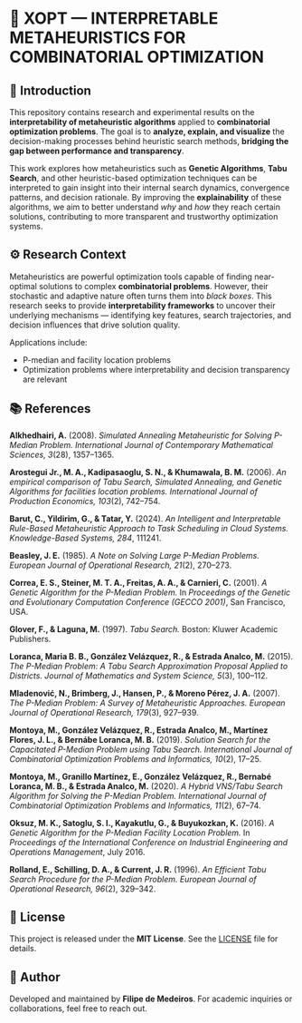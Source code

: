 # 🧠 XOPT — INTERPRETABLE METAHEURISTICS FOR COMBINATORIAL OPTIMIZATION

## 📘 Introduction

This repository contains research and experimental results on the **interpretability of metaheuristic algorithms** applied to **combinatorial optimization problems**. The goal is to **analyze, explain, and visualize** the decision-making processes behind heuristic search methods, **bridging the gap between performance and transparency**.

This work explores how metaheuristics such as **Genetic Algorithms**, **Tabu Search**, and other heuristic-based optimization techniques can be interpreted to gain insight into their internal search dynamics, convergence patterns, and decision rationale. By improving the **explainability** of these algorithms, we aim to better understand *why* and *how* they reach certain solutions, contributing to more transparent and trustworthy optimization systems.

## ⚙️ Research Context

Metaheuristics are powerful optimization tools capable of finding near-optimal solutions to complex **combinatorial problems**. However, their stochastic and adaptive nature often turns them into *black boxes*. This research seeks to provide **interpretability frameworks** to uncover their underlying mechanisms — identifying key features, search trajectories, and decision influences that drive solution quality.

Applications include:
- P-median and facility location problems  
- Optimization problems where interpretability and decision transparency are relevant

## 📚 References

**Alkhedhairi, A.** (2008).
*Simulated Annealing Metaheuristic for Solving P-Median Problem.*
*International Journal of Contemporary Mathematical Sciences, 3*(28), 1357–1365.

**Arostegui Jr., M. A., Kadipasaoglu, S. N., & Khumawala, B. M.** (2006).
*An empirical comparison of Tabu Search, Simulated Annealing, and Genetic Algorithms for facilities location problems.*
*International Journal of Production Economics, 103*(2), 742–754.

**Barut, C., Yildirim, G., & Tatar, Y.** (2024).
*An Intelligent and Interpretable Rule-Based Metaheuristic Approach to Task Scheduling in Cloud Systems.*
*Knowledge-Based Systems, 284*, 111241.

**Beasley, J. E.** (1985).
*A Note on Solving Large P-Median Problems.*
*European Journal of Operational Research, 21*(2), 270–273.

**Correa, E. S., Steiner, M. T. A., Freitas, A. A., & Carnieri, C.** (2001).
*A Genetic Algorithm for the P-Median Problem.*
In *Proceedings of the Genetic and Evolutionary Computation Conference (GECCO 2001)*, San Francisco, USA.

**Glover, F., & Laguna, M.** (1997).
*Tabu Search.*
Boston: Kluwer Academic Publishers.

**Loranca, Maria B. B., González Velázquez, R., & Estrada Analco, M.** (2015).
*The P-Median Problem: A Tabu Search Approximation Proposal Applied to Districts.*
*Journal of Mathematics and System Science, 5*(3), 100–112.

**Mladenović, N., Brimberg, J., Hansen, P., & Moreno Pérez, J. A.** (2007).
*The P-Median Problem: A Survey of Metaheuristic Approaches.*
*European Journal of Operational Research, 179*(3), 927–939.

**Montoya, M., González Velázquez, R., Estrada Analco, M., Martínez Flores, J. L., & Bernábe Loranca, M. B.** (2019).
*Solution Search for the Capacitated P-Median Problem using Tabu Search.*
*International Journal of Combinatorial Optimization Problems and Informatics, 10*(2), 17–25.

**Montoya, M., Granillo Martínez, E., González Velázquez, R., Bernabé Loranca, M. B., & Estrada Analco, M.** (2020).
*A Hybrid VNS/Tabu Search Algorithm for Solving the P-Median Problem.*
*International Journal of Combinatorial Optimization Problems and Informatics, 11*(2), 67–74.

**Oksuz, M. K., Satoglu, S. I., Kayakutlu, G., & Buyukozkan, K.** (2016).
*A Genetic Algorithm for the P-Median Facility Location Problem.*
In *Proceedings of the International Conference on Industrial Engineering and Operations Management*, July 2016.

**Rolland, E., Schilling, D. A., & Current, J. R.** (1996).
*An Efficient Tabu Search Procedure for the P-Median Problem.*
*European Journal of Operational Research, 96*(2), 329–342.

## 🧾 License

This project is released under the **MIT License**.
See the [LICENSE](LICENSE) file for details.

## 👥 Author

Developed and maintained by **Filipe de Medeiros**.
For academic inquiries or collaborations, feel free to reach out.
